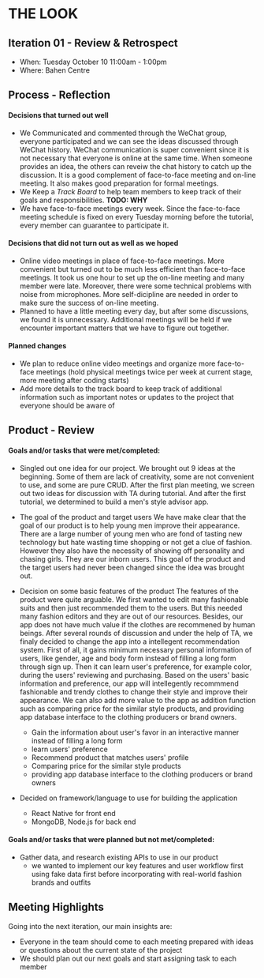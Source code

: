 # THE LOOK

## Iteration 01 - Review & Retrospect

 * When: Tuesday October 10 11:00am - 1:00pm
 * Where: Bahen Centre

## Process - Reflection


#### Decisions that turned out well

* We Communicated and commented through the WeChat group, everyone participated and we can see the ideas discussed through WeChat history. WeChat communication is super convenient since it is not necessary that everyone is online at the same time. When someone provides an idea, the others can reveiw the chat history to catch up the discussion. It is a good complement of face-to-face meeting and on-line meeting. It also makes good preparation for formal meetings.
* We Keep a _Track Board_ to help team members to keep track of their goals and responsibilities. **TODO: WHY**
* We have face-to-face meetings every week. Since the face-to-face meeting schedule is fixed on every Tuesday morning before the tutorial, every member can guarantee to participate it. 

#### Decisions that did not turn out as well as we hoped

* Online video meetings in place of face-to-face meetings. More convenient but turned out to be much less efficient than face-to-face meetings. It took us one hour to set up the on-line meeting and many member were late. Moreover, there were some technical problems with noise from microphones. More self-dicipline are needed in order to make sure the success of on-line meeting. 
* Planned to have a little meeting every day, but after some discussions, we found it is unnecessary. Additional meetings will be held if we encounter important matters that we have to figure out together.
#### Planned changes

* We plan to reduce online video meetings and organize more face-to-face meetings (hold physical meetings twice per week at current stage, more meeting after coding starts)
* Add more details to the track board to keep track of additional information such as important notes or updates to the project that everyone should be aware of

## Product - Review

#### Goals and/or tasks that were met/completed:

* Singled out one idea for our project. 
  We brought out 9 ideas at the beginning. Some of them are lack of creativity, some are not convenient to use, and some are pure CRUD. After the first plan meeting, we screen out two ideas for discussion with TA during tutorial. And after the first tutorial, we determined to build a men's style advisor app. 
  
* The goal of the product and target users
    We have make clear that the goal of our product is to help young men improve their appearance. There are a large number of young men who are fond of tasting new technology but hate wasting time shopping or not get a clue of fashion. However they also have the necessity  of showing off personality and chasing girls. They are our inborn users.
    This goal of the product and the target users had never been changed since the idea was brought out.
    
* Decision on some basic features of the product 
    The features of the product were quite arguable. We first wanted to edit many fashionable suits and then just recommended them to the users. But this needed many fashion editors and they are out of our resources. Besides, our app does not have much value if the clothes are recommened by human beings. After several rounds of discussion and under the help of TA, we finaly decided to change the app into a intellegent recommendation system. First of all, it gains minimum necessary personal information of users, like gender, age and body form instead of filling a long form through sign up. Then it can learn user's preference, for example color, during the users' reviewing and purchasing. Based on the users' basic information and preference, our app will intellegently recommmend fashionable and trendy clothes to change their style and improve their appearance. We can also add more value to the app as addition function such as comparing price for the similar style products, and providing app database interface to the clothing producers or brand owners. 
  * Gain the information about user's favor in an interactive manner instead of filling a long form
  * learn users' preference
  * Recommend product that matches users' profile
  * Comparing price for the similar style products
  * providing app database interface to the clothing producers or brand owners
  
* Decided on framework/language to use for building the application
  * React Native for front end
  * MongoDB, Node.js for back end

#### Goals and/or tasks that were planned but not met/completed:

* Gather data, and research existing APIs to use in our product
  * we wanted to implement our key features and user workflow first using fake data first before incorporating with real-world fashion brands and outfits

## Meeting Highlights

Going into the next iteration, our main insights are:

* Everyone in the team should come to each meeting prepared with ideas or questions about the current state of the project
* We should plan out our next goals and start assigning task to each member 
